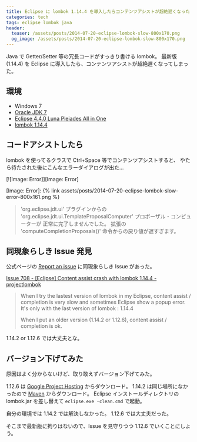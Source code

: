 ```yaml
---
title: Eclipse に lombok 1.14.4 を導入したらコンテンツアシストが超絶遅くなった
categories: tech
tags: eclipse lombok java
header:
  teaser: /assets/posts/2014-07-20-eclipse-lombok-slow-800x170.png
  og_image: /assets/posts/2014-07-20-eclipse-lombok-slow-800x170.png
---
```


Java で Getter/Setter 等の冗長コードがすっきり書ける lombok。
最新版 (1.14.4) を Eclipse に導入したら、コンテンツアシストが超絶遅くなってしまった。

<!--more-->

## 環境

* Windows 7
* [Oracle JDK 7](http://www.oracle.com/technetwork/jp/java/javase/downloads/jdk7-downloads-1880260.html)
* [Eclipse 4.4.0 Luna Pleiades All in One](http://mergedoc.sourceforge.jp/index.html#/pleiades_distros4.4.html)
* [lombok 1.14.4](http://projectlombok.org)

## コードアシストしたら

lombok を使ってるクラスで Ctrl+Space 等でコンテンツアシストすると、
やたら待たされた後にこんなエラーダイアログが出た...

[![Image: Error]][Image: Error]

[Image: Error]: {% link assets/posts/2014-07-20-eclipse-lombok-slow-error-800x161.png %}

> 'org.eclipse.jdt.ui' プラグインからの
> 'org.eclipse.jdt.ui.TemplateProposalComputer' プロポーザル・コンピューターが
> 正常に完了しませんでした。
> 拡張の 'computeCompletionProposals()' 命令からの戻り値が遅すぎます。

## 同現象らしき Issue 発見

公式ページの [Report an issue] に同現象らしき Issue があった。

[Report an issue]: https://code.google.com/p/projectlombok/issues/list

[Issue 708 - [Eclipse] Content assist crash with lombok 1.14.4 - projectlombok](https://code.google.com/p/projectlombok/issues/detail?id=708)

> When I try the lastest version of lombok in my Eclipse,
> content assist / completion is very slow and sometimes Eclipse show a popup error.
> It's only with the last version of lombok : 1.14.4
>
> When I put an older version (1.14.2 or 1.12.6), content assist / completion is ok.

1.14.2 or 1.12.6 では大丈夫とな。

## バージョン下げてみた

原因はよく分からないけど、取り敢えずバージョン下げてみた。

1.12.6 は [Google Project Hosting] からダウンロード。
1.14.2 は同じ場所になかったので [Maven] からダウンロード。
Eclipse インストールディレクトリの lombok.jar を差し替えて `eclipse.exe -clean.cmd` で起動。

[Google Project Hosting]: https://code.google.com/p/projectlombok/downloads/list
[Maven]: http://central.maven.org/maven2/org/projectlombok/lombok/1.14.2

自分の環境では 1.14.2 では解決しなかった。
1.12.6 では大丈夫だった。

そこまで最新版に拘りはないので、Issue を見守りつつ 1.12.6 でいくことにしよう。

